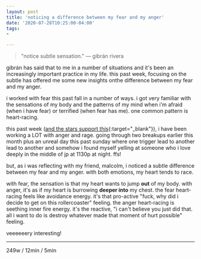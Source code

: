 ```yaml
---
layout: post
title: 'noticing a difference between my fear and my anger'
date: '2020-07-28T10:25:00-04:00'
tags:
- 

--- 
```


> "notice subtle sensation." — gibrán rivera

gibrán has said that to me in a number of situations and it's been an increasingly important practice in my life. this past week, focusing on the subtle has offered me some new insights onthe difference between my fear and my anger. 

i worked with fear this past fall in a number of ways. i got very familiar with the sensations of my body and the patterns of my mind when i'm afraid (when i have fear) or terrified (when fear has me). one common pattern is heart-racing. 

this past week ([and the stars support this](https://youtu.be/WlTsLXqmzN0?t=2192){:target="_blank"}), i have been working a LOT with anger and rage. going through two breakups earlier this month plus an unreal day this past sunday where one trigger lead to another lead to another and somehow i found myself yelling at someone who i love deeply in the middle of jp at 1130p at night. ffs!

but, as i was reflecting with my friend, malcolm, i noticed a subtle difference between my fear and my anger. with both emotions, my heart tends to race. 

with fear, the sensation is that my heart wants to jump **out** of my body. with anger, it's as if my heart is burrowing **deeper into** my chest. the fear heart-racing feels like avoidance energy. it's that pro-active "fuck, why did i decide to get on this rollercoaster" feeling. the anger heart-racing is seething inner fire energy. it's the reactive, "i can't believe you just did that. all i want to do is destroy whatever made that moment of hurt possible" feeling.

veeeeeery interesting!


---


<!-- hyperlink bank -->


<!-- &#042; = asterisk -->
<!-- &#039; = single quote '-->

249w / 12min / 5min